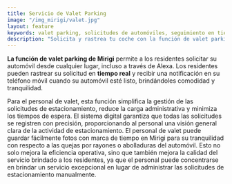 ```yaml
---
title: Servicio de Valet Parking
image: "/img_mirigi/valet.jpg"
layout: feature
keywords: valet parking, solicitudes de automóviles, seguimiento en tiempo real, notificaciones, comodidad, eficiencia
description: "Solicita y rastrea tu coche con la función de valet parking de Mirigi."
---
```


**La función de valet parking de Mirigi** permite a los residentes solicitar su automóvil desde cualquier lugar, incluso a través de Alexa. Los residentes pueden rastrear su solicitud en **tiempo real** y recibir una notificación en su teléfono móvil cuando su automóvil esté listo, brindándoles comodidad y tranquilidad.

Para el personal de valet, esta función simplifica la gestión de las solicitudes de estacionamiento, reduce la carga administrativa y minimiza los tiempos de espera. El sistema digital garantiza que todas las solicitudes se registren con precisión, proporcionando al personal una visión general clara de la actividad de estacionamiento. El personal de valet puede guardar fácilmente fotos con marca de tiempo en Mirigi para su tranquilidad con respecto a las quejas por rayones o abolladuras del automóvil. Esto no solo mejora la eficiencia operativa, sino que también mejora la calidad del servicio brindado a los residentes, ya que el personal puede concentrarse en brindar un servicio excepcional en lugar de administrar las solicitudes de estacionamiento manualmente.
